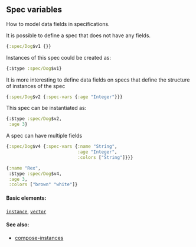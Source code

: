 <!---
  This markdown file was generated. Do not edit.
  -->

## Spec variables

How to model data fields in specifications.

It is possible to define a spec that does not have any fields.

```clojure
{:spec/Dog$v1 {}}
```

Instances of this spec could be created as:

```clojure
{:$type :spec/Dog$v1}

```

It is more interesting to define data fields on specs that define the structure of instances of the spec

```clojure
{:spec/Dog$v2 {:spec-vars {:age "Integer"}}}
```

This spec can be instantiated as:

```clojure
{:$type :spec/Dog$v2,
 :age 3}

```

A spec can have multiple fields

```clojure
{:spec/Dog$v4 {:spec-vars {:name "String",
                           :age "Integer",
                           :colors ["String"]}}}
```

```clojure
{:name "Rex",
 :$type :spec/Dog$v4,
 :age 3,
 :colors ["brown" "white"]}

```

#### Basic elements:

[`instance`](../halite-basic-syntax-reference.md#instance), [`vector`](../halite-basic-syntax-reference.md#vector)

#### See also:

* [compose-instances](compose-instances.md)


